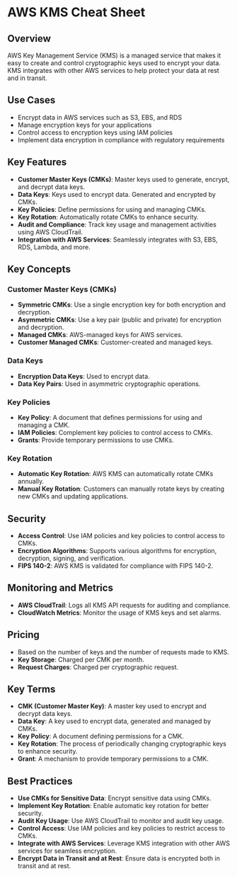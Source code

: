 # AWS KMS Cheat Sheet

## Overview
AWS Key Management Service (KMS) is a managed service that makes it easy to create and control cryptographic keys used to encrypt your data. KMS integrates with other AWS services to help protect your data at rest and in transit.

## Use Cases
- Encrypt data in AWS services such as S3, EBS, and RDS
- Manage encryption keys for your applications
- Control access to encryption keys using IAM policies
- Implement data encryption in compliance with regulatory requirements

## Key Features
- **Customer Master Keys (CMKs)**: Master keys used to generate, encrypt, and decrypt data keys.
- **Data Keys**: Keys used to encrypt data. Generated and encrypted by CMKs.
- **Key Policies**: Define permissions for using and managing CMKs.
- **Key Rotation**: Automatically rotate CMKs to enhance security.
- **Audit and Compliance**: Track key usage and management activities using AWS CloudTrail.
- **Integration with AWS Services**: Seamlessly integrates with S3, EBS, RDS, Lambda, and more.

## Key Concepts

### Customer Master Keys (CMKs)
- **Symmetric CMKs**: Use a single encryption key for both encryption and decryption.
- **Asymmetric CMKs**: Use a key pair (public and private) for encryption and decryption.
- **Managed CMKs**: AWS-managed keys for AWS services.
- **Customer Managed CMKs**: Customer-created and managed keys.

### Data Keys
- **Encryption Data Keys**: Used to encrypt data.
- **Data Key Pairs**: Used in asymmetric cryptographic operations.

### Key Policies
- **Key Policy**: A document that defines permissions for using and managing a CMK.
- **IAM Policies**: Complement key policies to control access to CMKs.
- **Grants**: Provide temporary permissions to use CMKs.

### Key Rotation
- **Automatic Key Rotation**: AWS KMS can automatically rotate CMKs annually.
- **Manual Key Rotation**: Customers can manually rotate keys by creating new CMKs and updating applications.

## Security
- **Access Control**: Use IAM policies and key policies to control access to CMKs.
- **Encryption Algorithms**: Supports various algorithms for encryption, decryption, signing, and verification.
- **FIPS 140-2**: AWS KMS is validated for compliance with FIPS 140-2.

## Monitoring and Metrics
- **AWS CloudTrail**: Logs all KMS API requests for auditing and compliance.
- **CloudWatch Metrics**: Monitor the usage of KMS keys and set alarms.

## Pricing
- Based on the number of keys and the number of requests made to KMS.
- **Key Storage**: Charged per CMK per month.
- **Request Charges**: Charged per cryptographic request.

## Key Terms
- **CMK (Customer Master Key)**: A master key used to encrypt and decrypt data keys.
- **Data Key**: A key used to encrypt data, generated and managed by CMKs.
- **Key Policy**: A document defining permissions for a CMK.
- **Key Rotation**: The process of periodically changing cryptographic keys to enhance security.
- **Grant**: A mechanism to provide temporary permissions to a CMK.

## Best Practices
- **Use CMKs for Sensitive Data**: Encrypt sensitive data using CMKs.
- **Implement Key Rotation**: Enable automatic key rotation for better security.
- **Audit Key Usage**: Use AWS CloudTrail to monitor and audit key usage.
- **Control Access**: Use IAM policies and key policies to restrict access to CMKs.
- **Integrate with AWS Services**: Leverage KMS integration with other AWS services for seamless encryption.
- **Encrypt Data in Transit and at Rest**: Ensure data is encrypted both in transit and at rest.
